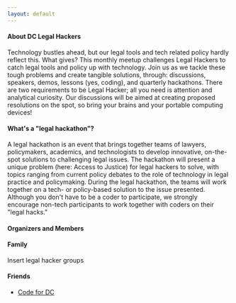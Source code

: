 ```yaml
---
layout: default
---
```


#### About DC Legal Hackers

Technology bustles ahead, but our legal tools and tech related policy hardly reflect this. What gives? This monthly meetup challenges Legal Hackers to catch legal tools and policy up with technology. Join us as we tackle these tough problems and create tangible solutions, through: discussions, speakers, demos, lessons (yes, coding), and quarterly hackathons. There are two requirements to be Legal Hacker; all you need is attention and analytical curiosity. Our discussions will be aimed at creating proposed resolutions on the spot, so bring your brains and your portable computing devices!

#### What's a "legal hackathon"?

A legal hackathon is an event that brings together teams of lawyers, policymakers, academics, and technologists to develop innovative, on-the-spot solutions to challenging legal issues. The hackathon will present a unique problem (here: Access to Justice) for legal hackers to solve, with topics ranging from current policy debates to the role of technology in legal practice and policymaking. During the legal hackathon, the teams will work together on a tech- or policy-based solution to the issue presented. Although you don't have to be a coder to participate, we strongly encourage non-tech participants to work together with coders on their "legal hacks."

#### Organizers and Members

#### Family

Insert legal hacker groups

#### Friends

* [Code for DC](http://www.codefordc.org)

